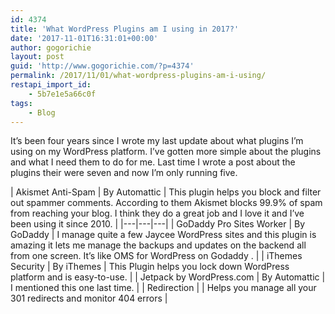 ```yaml
---
id: 4374
title: 'What WordPress Plugins am I using in 2017?'
date: '2017-11-01T16:31:01+00:00'
author: gogorichie
layout: post
guid: 'http://www.gogorichie.com/?p=4374'
permalink: /2017/11/01/what-wordpress-plugins-am-i-using/
restapi_import_id:
    - 5b7e1e5a66c0f
tags:
    - Blog
---
```


It’s been four years since I wrote my last update about what plugins I’m using on my WordPress platform. I’ve gotten more simple about the plugins and what I need them to do for me. Last time I wrote a post about the plugins their were seven and now I’m only running five.

<div>| Akismet Anti-Spam | By Automattic | This plugin helps you block and filter out spammer comments. According to them Akismet blocks 99.9% of spam from reaching your blog. I think they do a great job and I love it and I’ve been using it since 2010. |
|---|---|---|
| GoDaddy Pro Sites Worker | By GoDaddy | I manage quite a few Jaycee WordPress sites and this plugin is amazing it lets me manage the backups and updates on the backend all from one screen. It’s like OMS for WordPress on Godaddy . |
| iThemes Security | By iThemes | This Plugin helps you lock down WordPress platform and is easy-to-use. |
| Jetpack by WordPress.com | By Automattic | I mentioned this one last time. |
| Redirection |  | Helps you manage all your 301 redirects and monitor 404 errors |

</div>
